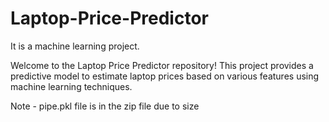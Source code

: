 # Laptop-Price-Predictor
It is a machine learning project.

Welcome to the Laptop Price Predictor repository! This project provides a predictive model to estimate laptop prices based on various features using machine learning techniques.

Note - pipe.pkl file is in the zip file due to size
